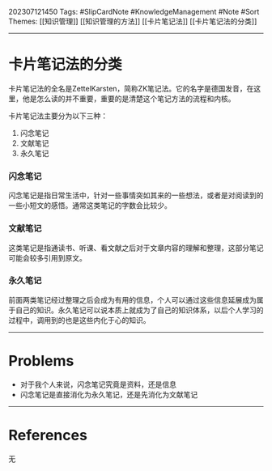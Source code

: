 202307121450
Tags: #SlipCardNote #KnowledgeManagement #Note #Sort
Themes: [[知识管理]] [[知识管理的方法]] [[卡片笔记法]] [[卡片笔记法的分类]]

--- 
# 卡片笔记法的分类
卡片笔记法的全名是ZettelKarsten，简称ZK笔记法。它的名字是德国发音，在这里，他是怎么读的并不重要，重要的是清楚这个笔记方法的流程和内核。

卡片笔记法主要分为以下三种：
1. 闪念笔记
2. 文献笔记
3. 永久笔记

### 闪念笔记
闪念笔记是指日常生活中，针对一些事情突如其来的一些想法，或者是对阅读到的一些小短文的感悟。通常这类笔记的字数会比较少。

### 文献笔记
这类笔记是指通读书、听课、看文献之后对于文章内容的理解和整理，这部分笔记可能会较多引用到原文。

### 永久笔记
前面两类笔记经过整理之后会成为有用的信息，个人可以通过这些信息延展成为属于自己的知识。永久笔记可以说本质上就成为了自己的知识体系，以后个人学习的过程中，调用到的也是这些内化于心的知识。

---
# Problems
- 对于我个人来说，闪念笔记究竟是资料，还是信息
- 闪念笔记是直接消化为永久笔记，还是先消化为文献笔记

---
# References
无